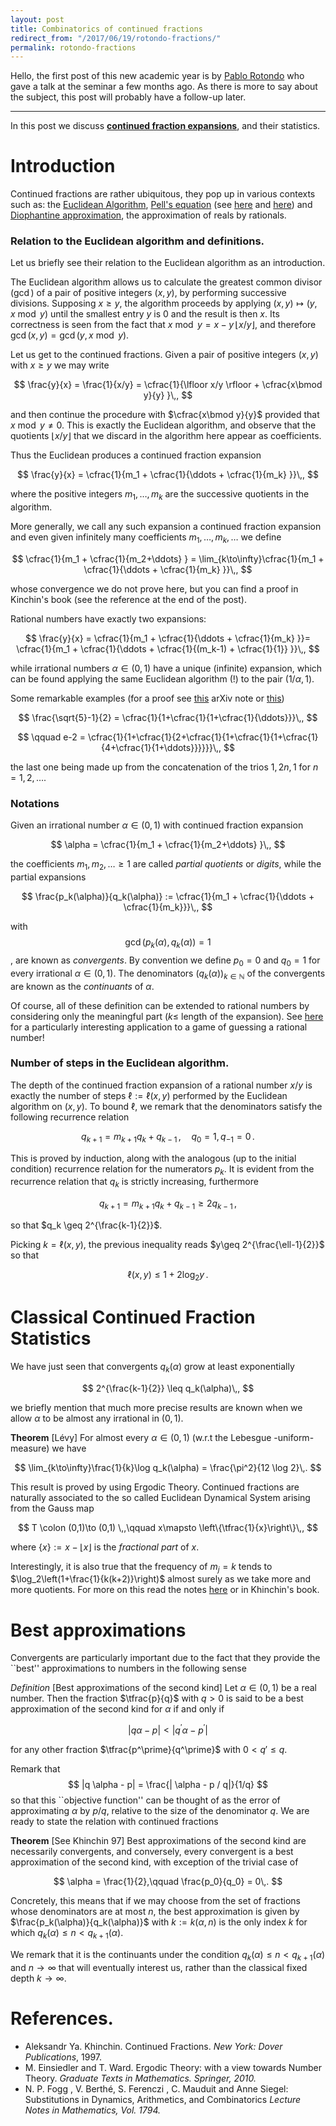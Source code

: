 ```yaml
---
layout: post
title: Combinatorics of continued fractions 
redirect_from: "/2017/06/19/rotondo-fractions/"
permalink: rotondo-fractions
---
```


Hello, the first post of this new academic year is by [Pablo Rotondo](https://www.irif.fr/users/rotondo/index) 
who gave a talk at the seminar a few months ago. As there is more to say about 
the subject, this post will probably have a follow-up later.

-----

In this post we discuss 
**[continued fraction expansions](https://en.wikipedia.org/wiki/Continued_fraction)**, 
and their statistics.

# Introduction
Continued fractions are rather ubiquitous, they pop up in various contexts such as: 
the [Euclidean Algorithm](https://en.wikipedia.org/wiki/Euclidean_algorithm), 
[Pell's equation](https://en.wikipedia.org/wiki/Pell%27s_equation) (see 
[here](http://www-bcf.usc.edu/~lototsky/PiMuEp/Pell-IMO.pdf) and 
[here](http://math.stanford.edu/~jbooher/expos/continued_fractions.pdf)) and 
[Diophantine approximation](https://en.wikipedia.org/wiki/Diophantine_approximation), the approximation of reals by rationals.

### Relation to the Euclidean algorithm and definitions.

Let us briefly see their relation to the Euclidean algorithm as an introduction.

The Euclidean algorithm allows us to calculate the greatest common divisor ($\gcd$) of 
a pair of positive integers $(x,y)$, by performing successive divisions. Supposing
$x\geq y$, the algorithm proceeds by applying $(x,y)\mapsto (y,x\bmod y)$ until the
smallest entry $y$ is $0$ and the result is then $x$. Its correctness is seen from the fact
that $x\bmod y = x - y \, \lfloor x/y\rfloor$, and therefore $\gcd(x,y)=\gcd(y,x\bmod y)$.

Let us get to the continued fractions. Given a pair of positive integers $(x,y)$
with $x\geq y$ we may write

$$
\frac{y}{x} = \frac{1}{x/y} = \cfrac{1}{\lfloor x/y \rfloor + \cfrac{x\bmod y}{y} }\,,
$$

and then continue the procedure with $\cfrac{x\bmod y}{y}$ provided that $x\bmod y \neq 0$. This is
exactly the Euclidean algorithm, and observe that the quotients $\lfloor x/y\rfloor$
that we discard in the algorithm here appear as coefficients.

Thus the Euclidean produces a continued fraction expansion 

$$
\frac{y}{x} = \cfrac{1}{m_1 + \cfrac{1}{\ddots + \cfrac{1}{m_k} }}\,,
$$

where the positive integers $m_1,\ldots,m_k$ are the successive quotients in the algorithm.

More generally, we call any such expansion a continued fraction expansion and even given infinitely many coefficients $m_1,\ldots,m_k,\ldots$ we define

$$
\cfrac{1}{m_1 + \cfrac{1}{m_2+\ddots} } = \lim_{k\to\infty}\cfrac{1}{m_1 + \cfrac{1}{\ddots + \cfrac{1}{m_k} }}\,,
$$

whose convergence we do not prove here, but you can find a proof in Kinchin's book 
(see the reference at the end of the post).

Rational numbers have exactly two expansions:

$$
\frac{y}{x} = \cfrac{1}{m_1 + \cfrac{1}{\ddots + \cfrac{1}{m_k} }}= \cfrac{1}{m_1 + \cfrac{1}{\ddots + \cfrac{1}{(m_k-1) + \cfrac{1}{1}} }}\,,
$$

while irrational numbers $\alpha\in (0,1)$ have a unique (infinite) expansion, 
which can be found applying the same Euclidean algorithm (!) to the pair $(1/\alpha,1)$.

Some remarkable examples  (for a proof see [this](https://arxiv.org/abs/math/0601660) 
arXiv note or [this](https://topologicalmusings.wordpress.com/2008/08/04/continued-fraction-for-e/))

$$
\frac{\sqrt{5}-1}{2} = \cfrac{1}{1+\cfrac{1}{1+\cfrac{1}{\ddots}}}\,,
$$

$$
\qquad e-2 = \cfrac{1}{1+\cfrac{1}{2+\cfrac{1}{1+\cfrac{1}{1+\cfrac{1}{4+\cfrac{1}{1+\ddots}}}}}}\,,
$$

the last one being made up from the concatenation of the trios $1,2n,1$ for $n=1,2,\ldots$.

### Notations 
Given an irrational number $\alpha \in (0,1)$ with continued fraction expansion

$$
\alpha  = \cfrac{1}{m_1 + \cfrac{1}{m_2+\ddots} }\,,
$$

the coefficients $m_1,m_2,\ldots \geq 1$ are called _partial quotients_ or _digits_, while the partial expansions

$$
\frac{p_k(\alpha)}{q_k(\alpha)} := \cfrac{1}{m_1 + \cfrac{1}{\ddots + \cfrac{1}{m_k}}}\,,
$$

with 
$$
\gcd(p_k(\alpha),q_k(\alpha)) = 1
$$, 
are known as *convergents*. By convention we define $p_0=0$ and $q_0=1$ for every irrational $\alpha\in (0,1)$. The denominators $(q_k(\alpha))_{k\in \mathbb{N}}$ of the convergents are known as the *continuants* of $\alpha$.

Of course, all of these definition can be extended to rational numbers by considering only the meaningful part ($k\leq$ length of the expansion). See [here](http://stackoverflow.com/questions/5440688/the-guess-the-number-game-for-arbitrary-rational-numbers) for a particularly interesting application to a game of guessing a rational number!


### Number of steps in the Euclidean algorithm.

The depth of the continued fraction expansion of a rational number $x/y$ is exactly the number of steps $\ell:=\ell(x,y)$ performed by the Euclidean algorithm on $(x,y)$. To bound $\ell$, we remark that the denominators satisfy the following recurrence relation

$$
q_{k+1} = m_{k+1}q_k + q_{k-1}\,,\quad q_0=1,q_{-1}=0\,.
$$

This is proved by induction, along with the analogous (up to the initial condition) recurrence relation for the numerators $p_k$. 
It is evident from the recurrence relation that $q_k$ is strictly increasing, furthermore

$$
q_{k+1} = m_{k+1}q_k + q_{k-1} \geq 2 q_{k-1}\,,
$$

so that $q_k \geq 2^{\frac{k-1}{2}}$.

Picking $k=\ell(x,y)$, the previous inequality reads $y\geq 2^{\frac{\ell-1}{2}}$ so that 

$$ 
\ell(x,y) \leq 1 + 2 \log_2 y\,. 
$$


# Classical Continued Fraction Statistics
We have just seen that convergents $q_k(\alpha)$ grow at least exponentially

$$
2^{\frac{k-1}{2}} \leq q_k(\alpha)\,,
$$

we briefly mention that much more precise results are known when we allow $\alpha$ to be almost any irrational in $(0,1)$.

**Theorem** [Lévy]
For almost every $\alpha\in (0,1)$ (w.r.t the Lebesgue -uniform- measure) we have

$$
\lim_{k\to\infty}\frac{1}{k}\log q_k(\alpha) = \frac{\pi^2}{12 \log 2}\,.
$$


This result is proved by using Ergodic Theory. Continued fractions are naturally associated to the
so called Euclidean Dynamical System arising from the Gauss map

$$
T \colon (0,1)\to (0,1) \,,\qquad x\mapsto \left\{\tfrac{1}{x}\right\}\,,
$$

where $\{x\}:=x-\lfloor x\rfloor$ is the _fractional part_ of $x$.

Interestingly, it is also true that the frequency of $m_j=k$ tends to
$\log_2\left(1+\frac{1}{k(k+2)}\right)$ almost surely as we take more and more quotients.
For more on this read the notes 
[here](http://www.maths.manchester.ac.uk/~cwalkden/ergodic-theory/ergodic_theory.pdf) 
or in Khinchin's book.

# Best approximations
Convergents are particularly important due to the fact that they provide the ``best'' approximations to numbers in the following sense

_Definition_ [Best approximations of the second kind]
Let $\alpha \in (0,1)$ be a real number. Then the fraction $\tfrac{p}{q}$ with $q>0$ is said to be a best approximation of the second kind for $\alpha$ if and only if

$$
|q \alpha - p| < |q^\prime \alpha - p^\prime|
$$

for any other fraction $\tfrac{p^\prime}{q^\prime}$ with $0<
q \prime \leq q$.

Remark that 
$$
|q \alpha - p| = \frac{| \alpha - p / q|}{1/q}
$$ so that this ``objective function'' can be thought of as the error of approximating $\alpha$ by $p/q$, relative to the size of the denominator $q$. We are ready to state the relation with continued fractions

**Theorem** [See Khinchin 97]
Best approximations of the second kind are necessarily convergents, and conversely, every convergent is a best approximation of the second kind, with exception of the trivial case of

$$
\alpha = \frac{1}{2},\qquad \frac{p_0}{q_0} = 0\,.
$$

Concretely, this means that if we may choose from the set of fractions whose denominators are at most $n$, the best approximation is given by $\frac{p_k(\alpha)}{q_k(\alpha)}$ with $k:= k(\alpha,n)$ is the only index $k$ for which $q_k(\alpha)\leq n < q_{k+1}(\alpha)$.


We remark that it is the continuants under the condition $q_k(\alpha)\leq n < q_{k+1}(\alpha)$ and $n\to \infty$ that will eventually interest us, rather than the classical fixed depth $k\to \infty$.

# References.

* Aleksandr Ya. Khinchin. Continued Fractions.  _New York: Dover Publications_, 1997.
* M. Einsiedler and T. Ward. Ergodic Theory: with a view towards Number Theory. _Graduate Texts
in Mathematics. Springer, 2010._
* N. P. Fogg , V. Berthé, S. Ferenczi , C. Mauduit and Anne Siegel: Substitutions in Dynamics, Arithmetics, and Combinatorics _Lecture Notes in Mathematics, Vol. 1794._
